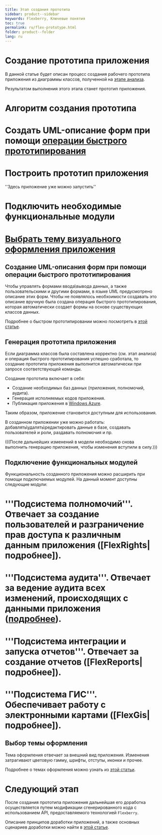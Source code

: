 ```yaml
---
title: Этап создания прототипа 
sidebar: product--sidebar
keywords: Flexberry, Ключевые понятия
toc: true
permalink: ru/flex-prototype.html
folder: product--folder
lang: ru
---
```


# Создание прототипа приложения
В данной статье будет описан процесс создания рабочего прототипа приложения из диаграммы классов, полученной на [этапе анализа](flex-analys.html).

Результатом выполнения этого этапа станет прототип приложения.

# Алгоритм создания прототипа
#	Создать UML-описание форм при помощи [операции быстрого прототипирования](using--quick--prototyping.html)
#	Построить прототип приложения
''Здесь приложение уже можно запустить''
#	Подключить необходимые функциональные модули
#	[Выбрать тему визуального оформления приложения](choose-theme.html)

## Создание UML-описания форм при помощи операции быстрого прототипирования
Чтобы управлять формами ввода\вывода данных, а также пользовательскими и другими формами, в языке UML предусмотрено описание этих форм. Чтобы не появлялось необхоимости создавать это описание вручную была создана операция быстрого прототипирования, которая автоматически создает формы на основе существующих классов данных.

Подробнее о быстром прототипировании можно посмотреть в [этой статье](using--quick--prototyping.html).

## Генерация прототипа приложения
Если диаграмма классов была составлена корректно (см. этап анализа) и операция быстрого прототипирования успешно сработала, то создание прототипа приложения выполнится автоматически при запросе соответствующей команды.

Создание прототипа включает в себя:
* Создание необходимых баз данных (приложения, полномочий, аудита).
* Генерация исполняемых кодов приложения.
* Публикация приложения в [Windows Azure](http://www.windowsazure.com).

Таким образом, приложение становится доступным для использования.

В созданном приложении уже можно работать: добавлять\удалять\редактировать данные в базе, создавать пользователей и роли, раздавать полномочия и пр.

(((<msg type=Important>После дальнейших изменений в модели необходимо снова выполнить генерацию приложения, чтобы изменения вступили в силу.</msg>)))

## Подключение функциональных модулей
Функциональность созданного приложения можно расширить при помощи подключаемых модулей. На данный момент доступны следующие модули:

# '''Подсистема полномочий'''. Отвечает за создание пользователей и разграничение прав доступа к различным данным приложения ([FlexRights|подробнее]).
# '''Подсистема аудита'''. Отвечает за ведение аудита всех изменений, происходящих с данными приложения ([подробнее](audit-web.html)).
# '''Подсистема интеграции и запуска отчетов'''. Отвечает за создание отчетов ([FlexReports|подробнее]).
# '''Подсистема ГИС'''. Обеспечивает работу с электронными картами ([FlexGis|подробнее]).

## Выбор темы оформления
Тема оформления отвечает за внешний вид приложения. Изменения затрагивают цветовую гамму, шрифты, отступы, иконки и прочее.

Подробнее о темах оформления можно узнать из [этой статьи](choose-theme.html).

# Следующий этап
После создания прототипа приложения дальнейшая его доработка осуществляется путем модификации сгенерированного кода с использованием API, предоставляемого технологией `Flexberry`.

Описание принципов доработки приложений, а также основных сценариев доработки можно найти в [этой статье](flex-development.html).

